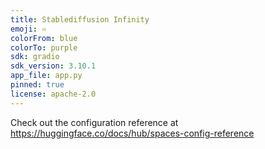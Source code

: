 ```yaml
---
title: Stablediffusion Infinity
emoji: ♾️
colorFrom: blue
colorTo: purple
sdk: gradio
sdk_version: 3.10.1
app_file: app.py
pinned: true
license: apache-2.0
---
```


Check out the configuration reference at https://huggingface.co/docs/hub/spaces-config-reference
